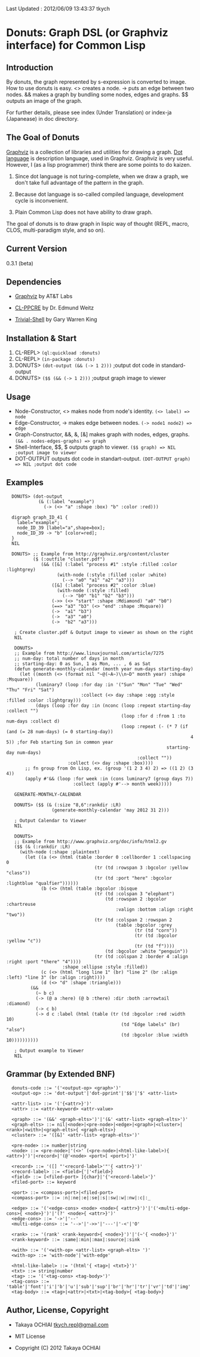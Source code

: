 Last Updated : 2012/06/09 13:43:37 tkych


Donuts: Graph DSL (or Graphviz interface) for Common Lisp
=========================================================


Introduction
------------

By donuts, the graph represented by s-expression is converted to image.
How to use donuts is easy.
<> creates a node.
-> puts an edge between two nodes.
&& makes a graph by bundling some nodes, edges and graphs.
$$ outputs an image of the graph.

For further details, please see index (Under Translation) or index-ja (Japanease) in doc directory.


The Goal of Donuts
------------------

[Graphviz][] is a collection of libraries and utilities for drawing a graph.
[Dot language][] is description language, used in Graphviz.
Graphviz is very useful.
However, I (as a lisp programmer) think there are some points to do kaizen.

1.  Since dot language is not turing-complete,
    when we draw a graph, we don't take full advantage of the pattern in the graph.

2.  Because dot language is so-called compiled language,
    development cycle is inconvenient.

3.  Plain Common Lisp does not have ability to draw graph.

The goal of donuts is to draw graph in lispic way of thought 
(REPL, macro, CLOS, multi-paradigm style, and so on). 

  [Graphviz]: http://www.graphviz.org/
  [Dot language]: http://www.graphviz.org/dot-language.html


Current Version
---------------

0.3.1 (beta)


Dependencies
------------

* [Graphviz][] by AT&T Labs

* [CL-PPCRE](http://weitz.de/cl-ppcre/) by Dr. Edmund Weitz

* [Trivial-Shell](http://common-lisp.net/project/trivial-shell/) by Gary Warren King


Installation & Start
--------------------

1.  CL-REPL> `(ql:quickload :donuts)`
2.  CL-REPL> `(in-package :donuts)`
3.  DONUTS> `(dot-output (&& (-> 1 2)))`  ;output dot code in standard-output
4.  DONUTS> `($$ (&& (-> 1 2)))`  ;output graph image to viewer


Usage
-----

* Node-Constructor, <> makes node from node's identity.   `(<> label) => node`
* Edge-Constructor, -> makes edge between nodes.   `(-> node1 node2) => edge`
* Graph-Constructor, &&, &, [&] makes graph with nodes, edges, graphs.   `(&& . nodes-edges-graphs) => graph`
* Shell-Interface, $$, $ outputs graph to viewer.   `($$ graph) => NIL ;output image to viewer`
* DOT-OUTPUT outputs dot code in standart-output.   `(DOT-OUTPUT graph) => NIL ;output dot code`


Examples
--------

      DONUTS> (dot-output
                (& (:label "example")
                  (-> (<> "a" :shape :box) "b" :color :red)))

      digraph graph_ID_41 {
        label="example";
        node_ID_39 [label="a",shape=box];
        node_ID_39 -> "b" [color=red];
      }
      NIL

      DONUTS> ;; Example from http://graphviz.org/content/cluster
              ($ (:outfile "cluster.pdf")
                 (&& ([&] (:label "process #1" :style :filled :color :lightgrey)
                       (with-node (:style :filled :color :white)
                         (--> "a0" "a1" "a2" "a3")))
                     ([&] (:label "process #2" :color :blue)
                       (with-node (:style :filled)
                         (--> "b0" "b1" "b2" "b3")))
                     (->> (<> "start" :shape :Mdiamond) "a0" "b0")
                     (==> "a3" "b3" (<> "end" :shape :Msquare))
                     (->  "a1" "b3")
                     (->  "a3" "a0")
                     (->  "b2" "a3")))

       ; Create cluster.pdf & Output image to viewer as shown on the right
       NIL

       DONUTS> 
       ;; Example from http://www.linuxjournal.com/article/7275
       ;; num-day: total number of days in month
       ;; starting-day: 0 as Sun, 1 as Mon, ... , 6 as Sat
       (defun generate-monthly-calendar (month year num-days starting-day)
         (let ((month (<> (format nil "~@(~A~)\\n~D" month year) :shape :Msquare))
               (luminary7 (loop :for day :in '("Sun" "Mon" "Tue" "Wed" "Thu" "Fri" "Sat")
                                :collect (<> day :shape :egg :style :filled :color :lightgray)))
               (days (loop :for day :in (nconc (loop :repeat starting-day :collect "")
                                               (loop :for d :from 1 :to num-days :collect d)
                                               (loop :repeat (- (* 7 (if (and (= 28 num-days) (= 0 starting-day))
                                                                         4 5)) ;for Feb starting Sun in common year 
                                                                starting-day num-days)
                                                     :collect ""))
                           :collect (<> day :shape :box))))
           ;; fn group from On Lisp, ex. (group '(1 2 3 4) 2) => ((1 2) (3 4))
           (apply #'&& (loop :for week :in (cons luminary7 (group days 7)) 
                             :collect (apply #'--> month week)))))

       GENERATE-MONTHLY-CALENDAR

       DONUTS> ($$ (& (:size "8,6":rankdir :LR)
                     (generate-monthly-calendar 'may 2012 31 2)))

       ; Output Calendar to Viewer
       NIL

       DONUTS> 
       ;; Example from http://www.graphviz.org/doc/info/html2.gv
       ($$ (& (:rankdir :LR)
         (with-node (:shape :plaintext)
           (let ((a (<> (html (table :border 0 :cellborder 1 :cellspacing 0
                                     (tr (td :rowspan 3 :bgcolor :yellow "class"))
                                     (tr (td :port "here" :bgcolor :lightblue "qualfier"))))))
                 (b (<> (html (table :bgcolor :bisque
                                     (tr (td :colspan 3 "elephant")
                                         (td :rowspan 2 :bgcolor :chartreuse
                                             :valign :bottom :align :right "two"))
                                     (tr (td :colspan 2 :rowspan 2
                                             (table :bgcolor :grey
                                                    (tr (td "corn"))
                                                    (tr (td :bgcolor :yellow "c"))
                                                    (tr (td "f"))))
                                         (td :bgcolor :white "penguin"))
                                     (tr (td :colspan 2 :border 4 :align :right :port "there" "4"))))
                         :shape :ellipse :style :filled))
                 (c (<> (html "long line 1" (br) "line 2" (br :align :left) "line 3" (br :align :right))))
                 (d (<> "d" :shape :triangle)))
             (&&
               (~ b c)
               (-> (@ a :here) (@ b :there) :dir :both :arrowtail :diamond)
               (-> c b)
               (-> d c :label (html (table (tr (td :bgcolor :red :width 10)
                                               (td "Edge labels" (br) "also")
                                               (td :bgcolor :blue :width 10))))))))))

       ; Output example to Viewer
       NIL


Grammar (by Extended BNF)
-------------------------

      donuts-code ::= '('<output-op> <graph>')'
      <output-op> ::= 'dot-output'|'dot-pprint'|'$$'|'$' <attr-list>

      <attr-list> ::= '('{<attr>}')'
      <attr> ::= <attr-keyword> <attr-value>

      <graph> ::= '(&&' <graph-elts>')'|'(&' <attr-list> <graph-elts>')'
      <graph-elts> ::= nil|<node>|<pre-node>|<edge>|<graph>|<cluster>|<rank>|<with>|<graph-elts>{ <graph-elts>}
      <cluster> ::= '([&]' <attr-list> <graph-elts>')'

      <pre-node> ::= number|string
      <node> ::= <pre-node>|'(<>' (<pre-node>|<html-like-label>){ <attr>}')'|<record>|'(@'<node> <port>[ <port>]')'

      <record> ::= '([] "'<record-label>'"'{ <attr>}')'
      <record-label> ::= <field>{'|'<field>}
      <field> ::= [<filed-port> ]{char}|'{'<record-label>'}'
      <filed-port> ::= keyword

      <port> ::= <compass-port>|<filed-port>
      <compass-port> ::= :n|:ne|:e|:se|:s|:sw|:w|:nw|:c|:_

      <edge> ::= '('<edge-cons> <node> <node>{ <attr>}')'|'('<multi-edge-cons>{ <node>}')'|'(?' <node>{ <attr>}')'
      <edge-cons> ::= '->'|'--'
      <multi-edge-cons> ::= '-->'|'->>'|'---'|'-<'|'O'

      <rank> ::= '(rank' <rank-keyword>{ <node>}')'|'(~'{ <node>}')'
      <rank-keyword> ::= :same|:min|:max|:source|:sink

      <with> ::= '('<with-op> <attr-list> <graph-elts> ')'
      <with-op> ::= 'with-node'|'with-edge'

      <html-like-label> ::= '(html'{ <tag>| <txt>}')'
      <txt> ::= string|number
      <tag> ::= '('<tag-cons> <tag-body>')'
      <tag-cons> ::= 'table'|'font'|'i'|'b'|'u'|'sub'|'sup'|'br'|'hr'|'tr'|'vr'|'td'|'img'
      <tag-body> ::= <tag>|<attr>|<txt>|<tag-body>{ <tag-body>}


Author, License, Copyright
--------------------------

* Takaya OCHIAI <tkych.repl@gmail.com>

* MIT License

* Copyright (C) 2012 Takaya OCHIAI
